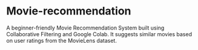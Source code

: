 # Movie-recommendation
A beginner-friendly Movie Recommendation System built using Collaborative Filtering and Google Colab. It suggests similar movies based on user ratings from the MovieLens dataset.
